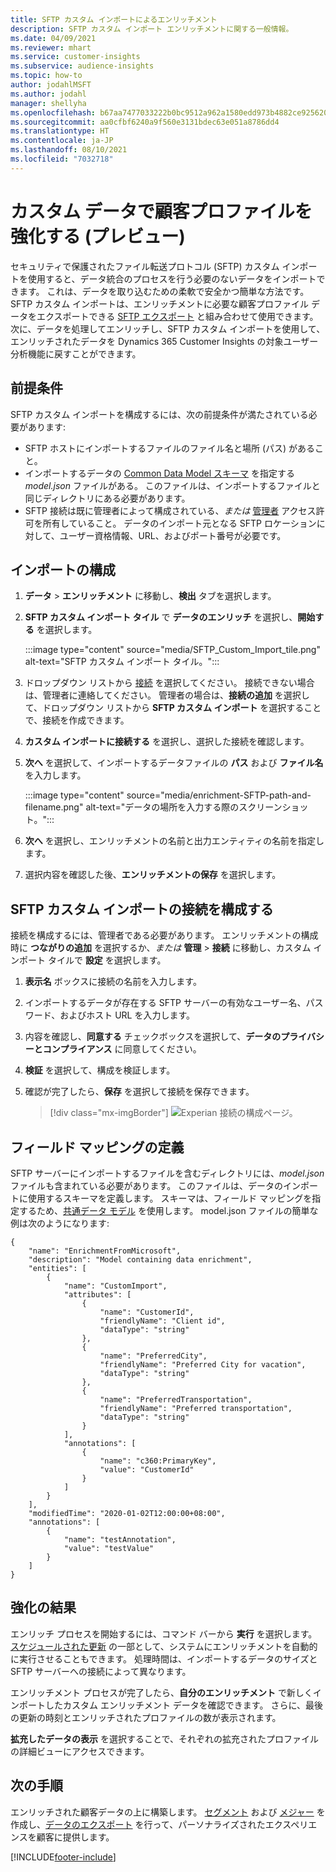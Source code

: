 ```yaml
---
title: SFTP カスタム インポートによるエンリッチメント
description: SFTP カスタム インポート エンリッチメントに関する一般情報。
ms.date: 04/09/2021
ms.reviewer: mhart
ms.service: customer-insights
ms.subservice: audience-insights
ms.topic: how-to
author: jodahlMSFT
ms.author: jodahl
manager: shellyha
ms.openlocfilehash: b67aa7477033222b0bc9512a962a1580edd973b4882ce925620ff5ec14f83fe3
ms.sourcegitcommit: aa0cfbf6240a9f560e3131bdec63e051a8786dd4
ms.translationtype: HT
ms.contentlocale: ja-JP
ms.lasthandoff: 08/10/2021
ms.locfileid: "7032718"
---
```

# <a name="enrich-customer-profiles-with-custom-data-preview"></a>カスタム データで顧客プロファイルを強化する (プレビュー)

セキュリティで保護されたファイル転送プロトコル (SFTP) カスタム インポートを使用すると、データ統合のプロセスを行う必要のないデータをインポートできます。 これは、データを取り込むための柔軟で安全かつ簡単な方法です。 SFTP カスタム インポートは、エンリッチメントに必要な顧客プロファイル データをエクスポートできる [SFTP エクスポート](export-sftp.md) と組み合わせて使用できます。 次に、データを処理してエンリッチし、SFTP カスタム インポートを使用して、エンリッチされたデータを Dynamics 365 Customer Insights の対象ユーザー分析機能に戻すことができます。

## <a name="prerequisites"></a>前提条件

SFTP カスタム インポートを構成するには、次の前提条件が満たされている必要があります:

- SFTP ホストにインポートするファイルのファイル名と場所 (パス) があること。
- インポートするデータの [Common Data Model スキーマ](/common-data-model/) を指定する *model.json* ファイルがある。 このファイルは、インポートするファイルと同じディレクトリにある必要があります。
- SFTP 接続は既に管理者によって構成されている、*または* [管理者](permissions.md#administrator) アクセス許可を所有していること。 データのインポート元となる SFTP ロケーションに対して、ユーザー資格情報、URL、およびポート番号が必要です。


## <a name="configure-the-import"></a>インポートの構成

1. **データ** > **エンリッチメント** に移動し、**検出** タブを選択します。

1. **SFTP カスタム インポート タイル** で **データのエンリッチ** を選択し、**開始する** を選択します。

   :::image type="content" source="media/SFTP_Custom_Import_tile.png" alt-text="SFTP カスタム インポート タイル。":::

1. ドロップダウン リストから [接続](connections.md) を選択してください。 接続できない場合は、管理者に連絡してください。 管理者の場合は、**接続の追加** を選択して、ドロップダウン リストから **SFTP カスタム インポート** を選択することで、接続を作成できます。

1. **カスタム インポートに接続する** を選択し、選択した接続を確認します。

1.  **次へ** を選択して、インポートするデータファイルの **パス** および **ファイル名** を入力します。

    :::image type="content" source="media/enrichment-SFTP-path-and-filename.png" alt-text="データの場所を入力する際のスクリーンショット。":::

1. **次へ** を選択し、エンリッチメントの名前と出力エンティティの名前を指定します。 

1. 選択内容を確認した後、**エンリッチメントの保存** を選択します。

## <a name="configure-the-connection-for-sftp-custom-import"></a>SFTP カスタム インポートの接続を構成する 

接続を構成するには、管理者である必要があります。 エンリッチメントの構成時に **つながりの追加** を選択するか、*または* **管理** > **接続** に移動し、カスタム インポート タイルで **設定** を選択します。

1. **表示名** ボックスに接続の名前を入力します。

1. インポートするデータが存在する SFTP サーバーの有効なユーザー名、パスワード、およびホスト URL を入力します。

1. 内容を確認し、**同意する** チェックボックスを選択して、**データのプライバシーとコンプライアンス** に同意してください。

1. **検証** を選択して、構成を検証します。

1. 確認が完了したら、**保存** を選択して接続を保存できます。

   > [!div class="mx-imgBorder"]
   > ![Experian 接続の構成ページ。](media/enrichment-SFTP-connection.png "Experian 接続の構成ページ")


## <a name="defining-field-mappings"></a>フィールド マッピングの定義 

SFTP サーバーにインポートするファイルを含むディレクトリには、*model.json* ファイルも含まれている必要があります。 このファイルは、データのインポートに使用するスキーマを定義します。 スキーマは、フィールド マッピングを指定するため、[共通データ モデル](/common-data-model/) を使用します。 model.json ファイルの簡単な例は次のようになります:

```
{
    "name": "EnrichmentFromMicrosoft",
    "description": "Model containing data enrichment",
    "entities": [
        {
            "name": "CustomImport",
            "attributes": [
                {
                    "name": "CustomerId",
                    "friendlyName": "Client id",
                    "dataType": "string"
                },
                {
                    "name": "PreferredCity",
                    "friendlyName": "Preferred City for vacation",
                    "dataType": "string"
                },
                {
                    "name": "PreferredTransportation",
                    "friendlyName": "Preferred transportation",
                    "dataType": "string"
                }
            ],
            "annotations": [
                {
                    "name": "c360:PrimaryKey",
                    "value": "CustomerId"
                }
            ]
        }
    ],
    "modifiedTime": "2020-01-02T12:00:00+08:00",
    "annotations": [
        {
            "name": "testAnnotation",
            "value": "testValue"
        }
    ]
}
```

## <a name="enrichment-results"></a>強化の結果

エンリッチ プロセスを開始するには、コマンド バーから **実行** を選択します。 [スケジュールされた更新](system.md#schedule-tab) の一部として、システムにエンリッチメントを自動的に実行させることもできます。 処理時間は、インポートするデータのサイズと SFTP サーバーへの接続によって異なります。

エンリッチメント プロセスが完了したら、**自分のエンリッチメント** で新しくインポートしたカスタム エンリッチメント データを確認できます。 さらに、最後の更新の時刻とエンリッチされたプロファイルの数が表示されます。

**拡充したデータの表示** を選択することで、それぞれの拡充されたプロファイルの詳細ビューにアクセスできます。

## <a name="next-steps"></a>次の手順

エンリッチされた顧客データの上に構築します。 [セグメント](segments.md) および [メジャー](measures.md) を作成し、[データのエクスポート](export-destinations.md) を行って、パーソナライズされたエクスペリエンスを顧客に提供します。

[!INCLUDE[footer-include](../includes/footer-banner.md)]
